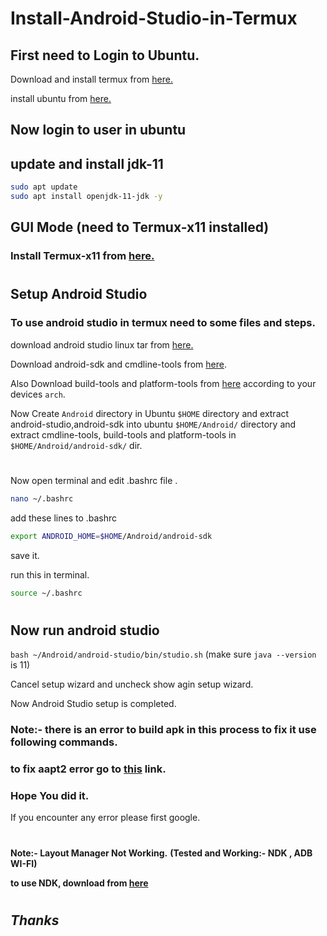 # Install-Android-Studio-in-Termux

## First need to Login to Ubuntu.

Download and install termux from [here.](https://github.com/termux/termux-app/releases)

install ubuntu from [here.](install-ubuntu-on-termux.md)

## Now login to user in ubuntu

## update and install jdk-11

```bash
sudo apt update
sudo apt install openjdk-11-jdk -y
```
## GUI Mode (need to Termux-x11 installed) 
### Install Termux-x11 from [here.](install-termux-x11.md)

#
## Setup Android Studio

### To use android studio in termux need to some files and steps.

download android studio linux tar from [here.](https://developer.android.com/studio)


Download android-sdk and cmdline-tools from [here](https://github.com/AndroidIDEOfficial/androidide-tools/releases/tag/sdk).

Also Download build-tools and platform-tools from [here](https://github.com/AndroidIDEOfficial/androidide-tools/releases/tag/v33.0.3) according to your devices `arch`.


Now Create `Android` directory in Ubuntu `$HOME` directory
and extract android-studio,android-sdk into ubuntu `$HOME/Android/` directory
and extract cmdline-tools, build-tools and platform-tools in `$HOME/Android/android-sdk/` dir.

#
Now open terminal and edit .bashrc file .
```bash
nano ~/.bashrc
```
add these lines to .bashrc

```bash
export ANDROID_HOME=$HOME/Android/android-sdk
```
save it.

run this in terminal.
```bash 
source ~/.bashrc
```
#
## Now run android studio 

`bash ~/Android/android-studio/bin/studio.sh`
(make sure `java --version` is 11)

Cancel setup wizard and uncheck show agin setup wizard.

Now Android Studio setup is completed.

### Note:- there is an error to build apk in this process to fix it use following commands.

### to fix aapt2 error go to [this](https://github.com/Lzhiyong/termux-ndk/issues/106#issuecomment-1133898302) link.


### Hope You did it.

If you encounter any error please first google.
#
**Note:- Layout Manager Not Working.**
**(Tested and Working:- NDK , ADB WI-FI)**

**to use NDK, download from [here](https://github.com/Lzhiyong/termux-ndk/releases)**
#
## $Thanks$
